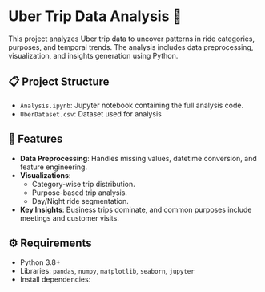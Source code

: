 # Uber Trip Data Analysis 🚕

This project analyzes Uber trip data to uncover patterns in ride categories, purposes, and temporal trends. The analysis includes data preprocessing, visualization, and insights generation using Python.

## 📋 Project Structure
- `Analysis.ipynb`: Jupyter notebook containing the full analysis code.
- `UberDataset.csv`: Dataset used for analysis

## 🚀 Features
- **Data Preprocessing**: Handles missing values, datetime conversion, and feature engineering.
- **Visualizations**: 
  - Category-wise trip distribution.
  - Purpose-based trip analysis.
  - Day/Night ride segmentation.
- **Key Insights**: Business trips dominate, and common purposes include meetings and customer visits.

## ⚙️ Requirements
- Python 3.8+
- Libraries: `pandas`, `numpy`, `matplotlib`, `seaborn`, `jupyter`
- Install dependencies:  
  ```bash
